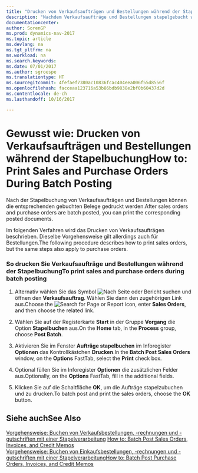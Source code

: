 ```yaml
---
title: "Drucken von Verkaufsaufträgen und Bestellungen während der Stapelbuchung"
description: "Nachdem Verkaufsaufträge und Bestellungen stapelgebucht wurden, können die entsprechenden gebuchten Belege gedruckt werden."
documentationcenter: 
author: SorenGP
ms.prod: dynamics-nav-2017
ms.topic: article
ms.devlang: na
ms.tgt_pltfrm: na
ms.workload: na
ms.search.keywords: 
ms.date: 07/01/2017
ms.author: sgroespe
ms.translationtype: HT
ms.sourcegitcommit: 4fefaef7380ac10836fcac404eea006f55d8556f
ms.openlocfilehash: facceaa123716a53b86bdb9838e2bf0b60437d2d
ms.contentlocale: de-ch
ms.lasthandoff: 10/16/2017

---
```

# <a name="how-to-print-sales-and-purchase-orders-during-batch-posting"></a><span data-ttu-id="cefbf-103">Gewusst wie: Drucken von Verkaufsaufträgen und Bestellungen während der Stapelbuchung</span><span class="sxs-lookup"><span data-stu-id="cefbf-103">How to: Print Sales and Purchase Orders During Batch Posting</span></span>
<span data-ttu-id="cefbf-104">Nach der Stapelbuchung von Verkaufsaufträgen und Bestellungen können die entsprechenden gebuchten Belege gedruckt werden.</span><span class="sxs-lookup"><span data-stu-id="cefbf-104">After sales orders and purchase orders are batch posted, you can print the corresponding posted documents.</span></span>  
  
 <span data-ttu-id="cefbf-105">Im folgenden Verfahren wird das Drucken von Verkaufsaufträgen beschrieben. Dieselbe Vorgehensweise gilt allerdings auch für Bestellungen.</span><span class="sxs-lookup"><span data-stu-id="cefbf-105">The following procedure describes how to print sales orders, but the same steps also apply to purchase orders.</span></span>  
  
### <a name="to-print-sales-and-purchase-orders-during-batch-posting"></a><span data-ttu-id="cefbf-106">So drucken Sie Verkaufsaufträge und Bestellungen während der Stapelbuchung</span><span class="sxs-lookup"><span data-stu-id="cefbf-106">To print sales and purchase orders during batch posting</span></span>  
  
1.  <span data-ttu-id="cefbf-107">Alternativ wählen Sie das Symbol ![Nach Seite oder Bericht suchen](media/ui-search/search_small.png "Nach Seite oder Bericht suchen") und öffnen den **Verkaufsauftrag**. Wählen Sie dann den zugehörigen Link aus.</span><span class="sxs-lookup"><span data-stu-id="cefbf-107">Choose the ![Search for Page or Report](media/ui-search/search_small.png "Search for Page or Report icon") icon, enter **Sales Orders**, and then choose the related link.</span></span>  
  
2.  <span data-ttu-id="cefbf-108">Wählen Sie auf der Registerkarte **Start** in der Gruppe **Vorgang** die Option **Stapelbuchen** aus.</span><span class="sxs-lookup"><span data-stu-id="cefbf-108">On the **Home** tab, in the **Process** group, choose **Post Batch**.</span></span>  
  
3.  <span data-ttu-id="cefbf-109">Aktivieren Sie im Fenster **Aufträge stapelbuchen** im Inforegister **Optionen** das Kontrollkästchen **Drucken**.</span><span class="sxs-lookup"><span data-stu-id="cefbf-109">In the **Batch Post Sales Orders** window, on the **Options** FastTab, select the **Print** check box.</span></span>  
  
4.  <span data-ttu-id="cefbf-110">Optional füllen Sie im Inforegister **Optionen** die zusätzlichen Felder aus.</span><span class="sxs-lookup"><span data-stu-id="cefbf-110">Optionally, on the **Options** FastTab, fill in the additional fields.</span></span>  
  
5.  <span data-ttu-id="cefbf-111">Klicken Sie auf die Schaltfläche **OK**, um die Aufträge stapelzubuchen und zu drucken.</span><span class="sxs-lookup"><span data-stu-id="cefbf-111">To batch post and print the sales orders, choose the **OK** button.</span></span>  
  
## <a name="see-also"></a><span data-ttu-id="cefbf-112">Siehe auch</span><span class="sxs-lookup"><span data-stu-id="cefbf-112">See Also</span></span>  
 <span data-ttu-id="cefbf-113">[Vorgehensweise: Buchen von Verkaufsbestellungen, -rechnungen und -gutschriften mit einer Stapelverarbeitung](how-to-batch-post-sales-orders-invoices-and-credit-memos.md) </span><span class="sxs-lookup"><span data-stu-id="cefbf-113">[How to: Batch Post Sales Orders, Invoices, and Credit Memos](how-to-batch-post-sales-orders-invoices-and-credit-memos.md) </span></span>  
 [<span data-ttu-id="cefbf-114">Vorgehensweise: Buchen von Einkaufsbestellungen, -rechnungen und -gutschriften mit einer Stapelverarbeitung</span><span class="sxs-lookup"><span data-stu-id="cefbf-114">How to: Batch Post Purchase Orders, Invoices, and Credit Memos</span></span>](how-to-batch-post-purchase-orders-invoices-and-credit-memos.md)
